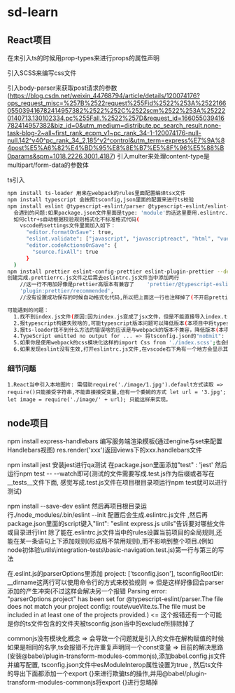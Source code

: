# sd-learn

## React项目
  在未引入ts的时候用prop-types来进行props的属性声明

  引入SCSS来编写css文件

  引入body-parser来获取post请求的参数 (https://blog.csdn.net/weixin_44768794/article/details/120074176?ops_request_misc=%257B%2522request%255Fid%2522%253A%2522166055039416782414957382%2522%252C%2522scm%2522%253A%252220140713.130102334.pc%255Fall.%2522%257D&request_id=166055039416782414957382&biz_id=0&utm_medium=distribute.pc_search_result.none-task-blog-2~all~first_rank_ecpm_v1~pc_rank_34-1-120074176-null-null.142^v40^pc_rank_34_2,185^v2^control&utm_term=express%E7%9A%84post%E5%A6%82%E4%BD%95%E8%8E%B7%E5%8F%96%E5%88%B0params&spm=1018.2226.3001.4187)
  引入multer来处理content-type是multipart/form-data的参数体

  ts引入
  ```bash
  npm install ts-loader 用来在webpack的rules里面配置编译tsx文件
  npm install typescript 会按照tsconfig,json里面的配置来进行ts校验
  npm install eslint @typescript-eslint/parser @typescript-eslint/eslint-plugin eslint-plugin-react --dev 会按照.eslintrc.js文件里面的配置来进行ts校验
    会遇到的问题:如果package.json文件里面是type: 'module'的话这里要用.eslintrc.cjs文件(因为我是自己搭的所有package.json里面忘记加这一项了)
    如何cltr+s自动根据校验规则格式化不标准格式代码(
      vscode的settings文件里面加入如下：
        "editor.formatOnSave": true,
        "eslint.validate": ["javascript", "javascriptreact", "html", "vue"],
        "editor.codeActionsOnSave": {
          "source.fixAll": true
        }
    )
  npm install prettier eslint-config-prettier eslint-plugin-prettier --dev 创建.prettierrc.js文件（点击保存的时候会自动按照配置规则格式化代码）
  创建完成.prettierrc.js文件之后需去eslintrc.js文件当中添加两行
      //这一行不用加好像是prettier高版本有兼容了    'prettier/@typescript-eslint',  // 使用 ESLint -config-prettier 禁用来自@typescript-eslint/ ESLint 与 prettier 冲突的 ESLint 规则
      'plugin:prettier/recommended',  
      //没有设置成功保存的时候自动格式化代码,所以把上面这一行也注释掉了(不开启prettier)

  可能遇到的问题：
    1.找不到index.js文件(原因:因为index.js变成了jsx文件，但是不能直接导入index.tsx => 去webapck的配置里面的resolve选项里面添加一个属性,extensions: [".js", ".json", ".ts", ".tsx"]告诉导入的文件按照这几个后缀来寻找)
    2.报typescript构建失败啥的,可能typescript版本问题可以降低版本(本项目中将typescript@4.5.2)
    3.报ts-loader找不到什么方法的错误啥的应该是与webpack的版本不兼容，降低版本(本项目"ts-loader": "~8.2.0"与"webpack": "^4.46.0") 把install的eslint-loader卸载掉 => 这是我更新ts-loader包的错误好像是与eslint-loader有关
    4.TypeScript emitted no output for ... => 将tsconfig.json的"noEmit": false  这样build的时候就不会报错
    5.如果你是使用webpack的css模块化这样的import Css from './index.scss';也会报一个错误 => 这个错误是因为像这样的文件是没有导出的,可以在src文件下面加一个typings.d.ts配置来解决。但是目前看来是这个文件必须打开,要不还是有ts的警告提示，但不影响后续过程。
    6.如果发现eslint没有生效,打开eslintrc.js文件,在vscode右下角有一个地方会显示其打印日志(然后搜一下解决即可)
  ```
  ### 细节问题
    1.React当中引入本地图片: 需借助require('./image/1.jpg').default方式读取 => require()只能接受字符串,不能直接接受变量,但有一个委婉的方式 let url = '3.jpg'; let image = require('./image/' + url); 只能这样来实现。

## node项目
  npm install express-handlebars 编写服务端渲染模板(通过engine与set来配置Handlebars视图) res.render('xxx')返回views下的xxx.handlebars文件

  npm install jest 安装jest进行qa测试 在package.json里面添加"test" : 'jest' 然后运行npm test -- --watch即可(测试的文件需要写成.test.js作为后缀或者写在__tests__文件下面, 感觉写成.test.js文件在项目根目录项运行npm test就可以进行测试)

  npm install --save-dev eslint 然后再项目根目录运行./node_modules/.bin/eslint --init 配置后会生成.eslintrc.js文件 ,然后再package.json里面的script键入"lint": "eslint express.js utils"告诉要对哪些文件或目录进行lint
  除了能在.eslintrc.js文件当中的rules设置当前项目的全局规则,还能在某一条语句上下添加规则(形成局不禁用规则),而不影响到整个项目.(例如node初体验\utils\integration-tests\basic-navigation.test.js)第一行与第三的写法

  在.eslint.js的parserOptions里添加    project: ['tsconfig.json'],   tsconfigRootDir: __dirname这两行可以使用命令行的方式来校验规则 => 但是这样好像回合parser添加的产生冲突(不过这样会解决另一个报错 Parsing error: "parserOptions.project" has been set for @typescript-eslint/parser.The file does not match your project config: route\vueVite.ts.The file must be included in at least one of the projects provided.) <= 这个报错还有一个可能是你的ts文件包含的文件夹被tsconfig.json当中的exclude所排除掉了

  commonjs没有模块化概念 => 会导致一个问题就是引入的文件在解构赋值的时候如果是相同的名字,ts会报错不允许重复声明同一个const变量 => 目前的解决思路(安装@babel/plugin-transform-modules-commonjs),添加babel.config.js文件并编写配置, tsconfig.json文件中esModuleInterop属性设置为true , 然后ts文件的导出下面都添加一个export {}来进行欺骗ts的操作,并用@babel/plugin-transform-modules-commonjs将export {}进行忽略掉
